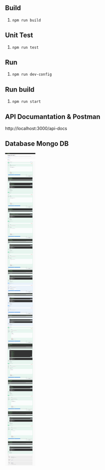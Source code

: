 ## Build 
1. `npm run build`


## Unit Test
1. `npm run test`


## Run
1. `npm run dev-config`


## Run build
1. `npm run start`

## API Documantation & Postman
http://localhost:3000/api-docs


## Database Mongo DB




![screenshot](screenshot.png?raw=true "API Screenshot")